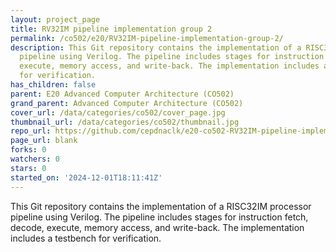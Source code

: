```yaml
---
layout: project_page
title: RV32IM pipeline implementation group 2
permalink: /co502/e20/RV32IM-pipeline-implementation-group-2/
description: This Git repository contains the implementation of a RISC32IM processor
  pipeline using Verilog. The pipeline includes stages for instruction fetch, decode,
  execute, memory access, and write-back. The implementation includes a testbench
  for verification.
has_children: false
parent: E20 Advanced Computer Architecture (CO502)
grand_parent: Advanced Computer Architecture (CO502)
cover_url: /data/categories/co502/cover_page.jpg
thumbnail_url: /data/categories/co502/thumbnail.jpg
repo_url: https://github.com/cepdnaclk/e20-co502-RV32IM-pipeline-implementation-group-2
page_url: blank
forks: 0
watchers: 0
stars: 0
started_on: '2024-12-01T18:11:41Z'
---
```


This Git repository contains the implementation of a RISC32IM processor pipeline using Verilog. The pipeline includes stages for instruction fetch, decode, execute, memory access, and write-back. The implementation includes a testbench for verification.